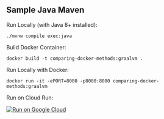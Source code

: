 Sample Java Maven
-----------------

Run Locally (with Java 8+ installed):
```
./mvnw compile exec:java
```

Build Docker Container:
```
docker build -t comparing-docker-methods:graalvm .
```

Run Locally with Docker:
```
docker run -it -ePORT=8080 -p8080:8080 comparing-docker-methods:graalvm
```

Run on Cloud Run:

[![Run on Google Cloud](https://deploy.cloud.run/button.svg)](https://deploy.cloud.run)
